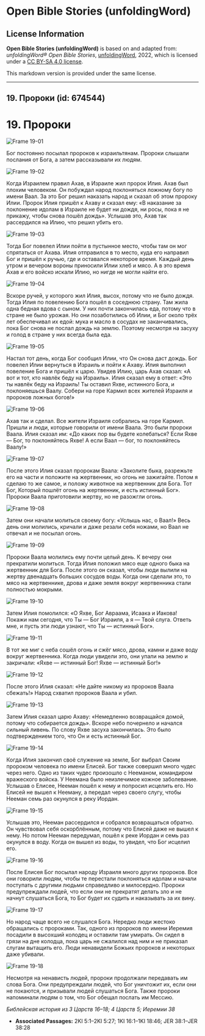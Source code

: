 # Open Bible Stories (unfoldingWord)

## License Information

**Open Bible Stories (unfoldingWord)** is based on and adapted from: _unfoldingWord® Open Bible Stories_, [unfoldingWord](https://unfoldingword.org/utw), 2022, which is licensed under a [CC BY-SA 4.0 license](https://creativecommons.org/licenses/by-sa/4.0/legalcode.en).

This markdown version is provided under the same license.



--------------------------------

## 19. Пророки (id: 674544)

19\. Пророки
============

![Frame 19-01](https://cdn.door43.org/obs/jpg/360px/obs-en-19-01.jpg)

Бог постоянно посылал пророков к израильтянам. Пророки слышали послания от Бога, а затем рассказывали их людям.

![Frame 19-02](https://cdn.door43.org/obs/jpg/360px/obs-en-19-02.jpg)

Когда Израилем правил Ахав, в Израиле жил пророк Илия. Ахав был плохим человеком. Он побуждал народ поклоняться ложному богу по имени Ваал. За это Бог решил наказать народ и сказал об этом пророку Илии. Пророк Илия пришёл к Ахаву и сказал ему: «В наказание за поклонение идолам в Израиле не будет ни дождя, ни росы, пока я не прикажу, чтобы снова пошёл дождь». Услышав это, Ахав так рассердился на Илию, что решил убить его.

![Frame 19-03](https://cdn.door43.org/obs/jpg/360px/obs-en-19-03.jpg)

Тогда Бог повелел Илии пойти в пустынное место, чтобы там он мог спрятаться от Ахава. Илия отправился в то место, куда его направил Бог и пришёл к ручью, где и оставался некоторое время. Каждый день утром и вечером вороны приносили Илии хлеб и мясо. А в это время Ахав и его войско искали Илию, но нигде не могли найти его.

![Frame 19-04](https://cdn.door43.org/obs/jpg/360px/obs-en-19-04.jpg)

Вскоре ручей, у которого жил Илия, высох, потому что не было дождя. Тогда Илия по повелению Бога пошёл в соседнюю страну. Там жила одна бедная вдова с сыном. У них почти закончилась еда, потому что в стране не было урожая. Но они позаботились об Илии, и Бог около трёх лет обеспечивал их едой: мука и масло в сосудах не заканчивались, пока Бог снова не послал дождь на землю. Поэтому несмотря на засуху и голод в стране у них всегда была еда.

![Frame 19-05](https://cdn.door43.org/obs/jpg/360px/obs-en-19-05.jpg)

Настал тот день, когда Бог сообщил Илии, что Он снова даст дождь. Бог повелел Илии вернуться в Израиль и пойти к Ахаву. Илия выполнил повеление Бога и пришёл к царю. Увидев Илию, царь Ахав сказал: «А вот и тот, кто навлёк беду на Израиль». Илия сказал ему в ответ: «Это ты навлёк беду на Израиль! Ты оставил Яхве, истинного Бога, и поклоняешься Ваалу. Собери на горе Кармил всех жителей Израиля и пророков ложных богов!»

![Frame 19-06](https://cdn.door43.org/obs/jpg/360px/obs-en-19-06.jpg)

Ахав так и сделал. Все жители Израиля собрались на горе Кармил. Пришли и люди, которые говорили от имени Ваала. Это были пророки Ваала. Илия сказал им: «До каких пор вы будете колебаться? Если Яхве — Бог, то поклоняйтесь Яхве! А если Ваал — бог, то поклоняйтесь Ваалу!»

![Frame 19-07](https://cdn.door43.org/obs/jpg/360px/obs-en-19-07.jpg)

После этого Илия сказал пророкам Ваала: «Заколите быка, разрежьте его на части и положите на жертвенник, но огонь не зажигайте. Потом я сделаю то же самое, и положу животное на жертвенник для Бога. Тот Бог, Который пошлёт огонь на жертвенник, и есть истинный Бог». Пророки Ваала приготовили жертву, но не разожгли огонь.

![Frame 19-08](https://cdn.door43.org/obs/jpg/360px/obs-en-19-08.jpg)

Затем они начали молиться своему богу: «Услышь нас, о Ваал!» Весь день они молились, кричали и даже резали себя ножами, но Ваал не отвечал и не посылал огонь.

![Frame 19-09](https://cdn.door43.org/obs/jpg/360px/obs-en-19-09.jpg)

Пророки Ваала молились ему почти целый день. К вечеру они прекратили молиться. Тогда Илия положил мясо еще одного быка на жертвенник для Бога. После этого он сказал, чтобы люди вылили на жертву двенадцать больших сосудов воды. Когда они сделали это, то мясо на жертвеннике, дрова и даже земля вокруг жертвенника стали полностью мокрыми.

![Frame 19-10](https://cdn.door43.org/obs/jpg/360px/obs-en-19-10.jpg)

Затем Илия помолился: «О Яхве, Бог Авраама, Исаака и Иакова! Покажи нам сегодня, что Ты — Бог Израиля, а я — Твой слуга. Ответь мне, и пусть эти люди узнают, что Ты — истинный Бог».

![Frame 19-11](https://cdn.door43.org/obs/jpg/360px/obs-en-19-11.jpg)

В тот же миг с неба сошёл огонь и сжёг мясо, дрова, камни и даже воду вокруг жертвенника. Когда люди увидели это, они упали на землю и закричали: «Яхве — истинный Бог! Яхве — истинный Бог!»

![Frame 19-12](https://cdn.door43.org/obs/jpg/360px/obs-en-19-12.jpg)

После этого Илия сказал: «Не дайте никому из пророков Ваала сбежать!» Народ схватил пророков Ваала и убил.

![Frame 19-13](https://cdn.door43.org/obs/jpg/360px/obs-en-19-13.jpg)

Затем Илия сказал царю Ахаву: «Немедленно возвращайся домой, потому что собирается дождь». Вскоре небо почернело и начался сильный ливень. По слову Яхве засуха закончилась. Это было подтверждением того, что Он и есть истинный Бог.

![Frame 19-14](https://cdn.door43.org/obs/jpg/360px/obs-en-19-14.jpg)

Когда Илия закончил своё служение на земле, Бог выбрал Своим пророком человека по имени Елисей. Бог также совершил много чудес через него. Одно из таких чудес произошло с Нееманом, командиром вражеского войска. У Неемана было неизлечимое кожное заболевание. Услышав о Елисее, Нееман пошёл к нему и попросил исцелить его. Но Елисей не вышел к Нееману, а передал через своего слугу, чтобы Нееман семь раз окунулся в реку Иордан.

![Frame 19-15](https://cdn.door43.org/obs/jpg/360px/obs-en-19-15.jpg)

Услышав это, Нееман рассердился и собрался возвращаться обратно. Он чувствовал себя оскорблённым, потому что Елисей даже не вышел к нему. Но потом Нееман передумал, пошёл к реке Иордан и семь раз окунулся в воду. Когда он вышел из воды, то увидел, что Бог исцелил его.

![Frame 19-16](https://cdn.door43.org/obs/jpg/360px/obs-en-19-16.jpg)

После Елисея Бог посылал народу Израиля много других пророков. Все они говорили людям, чтобы те перестали поклоняться идолам и начали поступать с другими людьми справедливо и милосердно. Пророки предупреждали людей, что если они не прекратят делать зло и не начнут слушаться Бога, то Бог будет их судить и наказывать за их вину.

![Frame 19-17](https://cdn.door43.org/obs/jpg/360px/obs-en-19-17.jpg)

Но народ чаще всего не слушался Бога. Нередко люди жестоко обращались с пророками. Так, одного из пророков по имени Иеремия посадили в высохший колодец и оставили там умирать. Он сидел в грязи на дне колодца, пока царь не сжалился над ним и не приказал слугам вытащить его. Люди ненавидели Божьих пророков и некоторых даже убивали.

![Frame 19-18](https://cdn.door43.org/obs/jpg/360px/obs-en-19-18.jpg)

Несмотря на ненависть людей, пророки продолжали передавать им слова Бога. Они предупреждали людей, что Бог уничтожит их, если они не покаются, и призывали людей слушаться Бога. Также пророки напоминали людям о том, что Бог обещал послать им Мессию.

*Библейская история из 3 Царств 16–18; 4 Царств 5; Иеремии 38*

* **Associated Passages:** 2KI 5:1–2KI 5:27; 1KI 16:1–1KI 18:46; JER 38:1–JER 38:28

